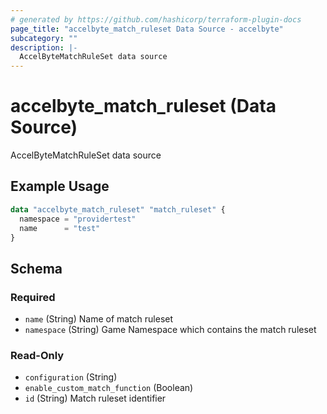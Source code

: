 ```yaml
---
# generated by https://github.com/hashicorp/terraform-plugin-docs
page_title: "accelbyte_match_ruleset Data Source - accelbyte"
subcategory: ""
description: |-
  AccelByteMatchRuleSet data source
---
```


# accelbyte_match_ruleset (Data Source)

AccelByteMatchRuleSet data source

## Example Usage

```terraform
data "accelbyte_match_ruleset" "match_ruleset" {
  namespace = "providertest"
  name      = "test"
}
```

<!-- schema generated by tfplugindocs -->
## Schema

### Required

- `name` (String) Name of match ruleset
- `namespace` (String) Game Namespace which contains the match ruleset

### Read-Only

- `configuration` (String)
- `enable_custom_match_function` (Boolean)
- `id` (String) Match ruleset identifier
